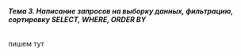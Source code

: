 ###### **Тема 3. Написание запросов на выборку данных, фильтрацию, сортировку SELECT, WHERE, ORDER BY**
пишем тут
